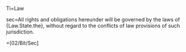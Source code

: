 Ti=Law

sec=All rights and obligations hereunder will be governed by the laws of {Law.State.the}, without regard to the conflicts of law provisions of such jurisdiction.

=[02/Bit/Sec]

